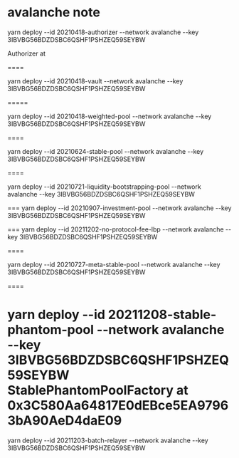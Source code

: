 # avalanche note

yarn deploy --id 20210418-authorizer --network avalanche --key 3IBVBG56BDZDSBC6QSHF1PSHZEQ59SEYBW

Authorizer at

====

yarn deploy --id 20210418-vault --network avalanche --key 3IBVBG56BDZDSBC6QSHF1PSHZEQ59SEYBW

=====

yarn deploy --id 20210418-weighted-pool --network avalanche --key 3IBVBG56BDZDSBC6QSHF1PSHZEQ59SEYBW

====

yarn deploy --id 20210624-stable-pool --network avalanche --key 3IBVBG56BDZDSBC6QSHF1PSHZEQ59SEYBW

====

yarn deploy --id 20210721-liquidity-bootstrapping-pool --network avalanche --key 3IBVBG56BDZDSBC6QSHF1PSHZEQ59SEYBW

===
yarn deploy --id 20210907-investment-pool --network avalanche --key 3IBVBG56BDZDSBC6QSHF1PSHZEQ59SEYBW

===
yarn deploy --id 20211202-no-protocol-fee-lbp --network avalanche --key 3IBVBG56BDZDSBC6QSHF1PSHZEQ59SEYBW

====

yarn deploy --id 20210727-meta-stable-pool --network avalanche --key 3IBVBG56BDZDSBC6QSHF1PSHZEQ59SEYBW

====

yarn deploy --id 20211208-stable-phantom-pool --network avalanche --key 3IBVBG56BDZDSBC6QSHF1PSHZEQ59SEYBW
StablePhantomPoolFactory at 0x3C580Aa64817E0dEBce5EA97963bA90AeD4daE09
====
yarn deploy --id 20211203-batch-relayer --network avalanche --key 3IBVBG56BDZDSBC6QSHF1PSHZEQ59SEYBW
